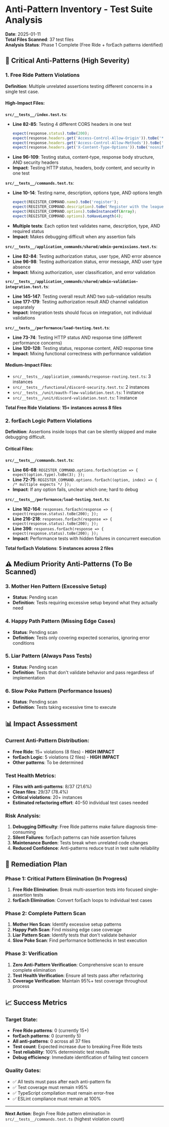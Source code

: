 # Anti-Pattern Inventory - Test Suite Analysis

**Date**: 2025-01-11  
**Total Files Scanned**: 37 test files  
**Analysis Status**: Phase 1 Complete (Free Ride + forEach patterns identified)

## 🚨 Critical Anti-Patterns (High Severity)

### 1. Free Ride Pattern Violations

**Definition**: Multiple unrelated assertions testing different concerns in a single test case.

#### High-Impact Files:

**`src/__tests__/index.test.ts`**:
- **Line 82-85**: Testing 4 different CORS headers in one test
  ```typescript
  expect(response.status).toBe(200);
  expect(response.headers.get('Access-Control-Allow-Origin')).toBe('*');
  expect(response.headers.get('Access-Control-Allow-Methods')).toBe('GET, POST, OPTIONS');
  expect(response.headers.get('X-Content-Type-Options')).toBe('nosniff');
  ```
- **Line 96-109**: Testing status, content-type, response body structure, AND security headers
- **Impact**: Testing HTTP status, headers, body content, and security in one test

**`src/__tests__/commands.test.ts`**:
- **Line 10-14**: Testing name, description, options type, AND options length
  ```typescript
  expect(REGISTER_COMMAND.name).toBe('register');
  expect(REGISTER_COMMAND.description).toBe('Register with the league');
  expect(REGISTER_COMMAND.options).toBeInstanceOf(Array);
  expect(REGISTER_COMMAND.options).toHaveLength(4);
  ```
- **Multiple tests**: Each option test validates name, description, type, AND required status
- **Impact**: Makes debugging difficult when any assertion fails

**`src/__tests__/application_commands/shared/admin-permissions.test.ts`**:
- **Line 82-84**: Testing authorization status, user type, AND error absence
- **Line 96-98**: Testing authorization status, error message, AND user type absence
- **Impact**: Mixing authorization, user classification, and error validation

**`src/__tests__/application_commands/shared/admin-validation-integration.test.ts`**:
- **Line 145-147**: Testing overall result AND two sub-validation results
- **Line 177-179**: Testing authorization result AND channel validation separately
- **Impact**: Integration tests should focus on integration, not individual validations

**`src/__tests__/performance/load-testing.test.ts`**:
- **Line 73-74**: Testing HTTP status AND response time (different performance concerns)
- **Line 120-128**: Testing status, response content, AND response time
- **Impact**: Mixing functional correctness with performance validation

#### Medium-Impact Files:
- `src/__tests__/application_commands/response-routing.test.ts`: 3 instances
- `src/__tests__/functional/discord-security.test.ts`: 2 instances  
- `src/__tests__/unit/oauth-flow-validation.test.ts`: 1 instance
- `src/__tests__/unit/discord-validation.test.ts`: 1 instance

**Total Free Ride Violations**: **15+ instances across 8 files**

### 2. forEach Logic Pattern Violations

**Definition**: Assertions inside loops that can be silently skipped and make debugging difficult.

#### Critical Files:

**`src/__tests__/commands.test.ts`**:
- **Line 66-68**: `REGISTER_COMMAND.options.forEach(option => { expect(option.type).toBe(3); });`
- **Line 72-75**: `REGISTER_COMMAND.options.forEach((option, index) => { /* multiple expects */ });`
- **Impact**: If any option fails, unclear which one; hard to debug

**`src/__tests__/performance/load-testing.test.ts`**:
- **Line 162-164**: `responses.forEach(response => { expect(response.status).toBe(200); });`
- **Line 216-218**: `responses.forEach(response => { expect(response.status).toBe(200); });`
- **Line 396**: `responses.forEach(response => { expect(response.status).toBe(200); });`
- **Impact**: Performance tests with hidden failures in concurrent execution

**Total forEach Violations**: **5 instances across 2 files**

## ⚠️ Medium Priority Anti-Patterns (To Be Scanned)

### 3. Mother Hen Pattern (Excessive Setup)
- **Status**: Pending scan
- **Definition**: Tests requiring excessive setup beyond what they actually need

### 4. Happy Path Pattern (Missing Edge Cases)  
- **Status**: Pending scan
- **Definition**: Tests only covering expected scenarios, ignoring error conditions

### 5. Liar Pattern (Always Pass Tests)
- **Status**: Pending scan  
- **Definition**: Tests that don't validate behavior and pass regardless of implementation

### 6. Slow Poke Pattern (Performance Issues)
- **Status**: Pending scan
- **Definition**: Tests taking excessive time to execute

## 📊 Impact Assessment

### Current Anti-Pattern Distribution:
- **Free Ride**: 15+ violations (8 files) - **HIGH IMPACT**
- **forEach Logic**: 5 violations (2 files) - **HIGH IMPACT**  
- **Other patterns**: To be determined

### Test Health Metrics:
- **Files with anti-patterns**: 8/37 (21.6%)
- **Clean files**: 29/37 (78.4%)
- **Critical violations**: 20+ instances
- **Estimated refactoring effort**: 40-50 individual test cases needed

### Risk Analysis:
1. **Debugging Difficulty**: Free Ride patterns make failure diagnosis time-consuming
2. **Silent Failures**: forEach patterns can hide assertion failures
3. **Maintenance Burden**: Tests break when unrelated code changes
4. **Reduced Confidence**: Anti-patterns reduce trust in test suite reliability

## 🎯 Remediation Plan

### Phase 1: Critical Pattern Elimination (In Progress)
1. **Free Ride Elimination**: Break multi-assertion tests into focused single-assertion tests
2. **forEach Elimination**: Convert forEach loops to individual test cases

### Phase 2: Complete Pattern Scan
1. **Mother Hen Scan**: Identify excessive setup patterns
2. **Happy Path Scan**: Find missing edge case coverage
3. **Liar Pattern Scan**: Identify tests that don't validate behavior
4. **Slow Poke Scan**: Find performance bottlenecks in test execution

### Phase 3: Verification
1. **Zero Anti-Pattern Verification**: Comprehensive scan to ensure complete elimination
2. **Test Health Verification**: Ensure all tests pass after refactoring
3. **Coverage Verification**: Maintain 95%+ test coverage throughout process

## 📈 Success Metrics

### Target State:
- **Free Ride patterns**: 0 (currently 15+)
- **forEach patterns**: 0 (currently 5)
- **All anti-patterns**: 0 across all 37 files
- **Test count**: Expected increase due to breaking Free Ride tests
- **Test reliability**: 100% deterministic test results
- **Debug efficiency**: Immediate identification of failing test concern

### Quality Gates:
- ✅ All tests must pass after each anti-pattern fix
- ✅ Test coverage must remain ≥95%
- ✅ TypeScript compilation must remain error-free
- ✅ ESLint compliance must remain at 100%

---

**Next Action**: Begin Free Ride pattern elimination in `src/__tests__/commands.test.ts` (highest violation count)